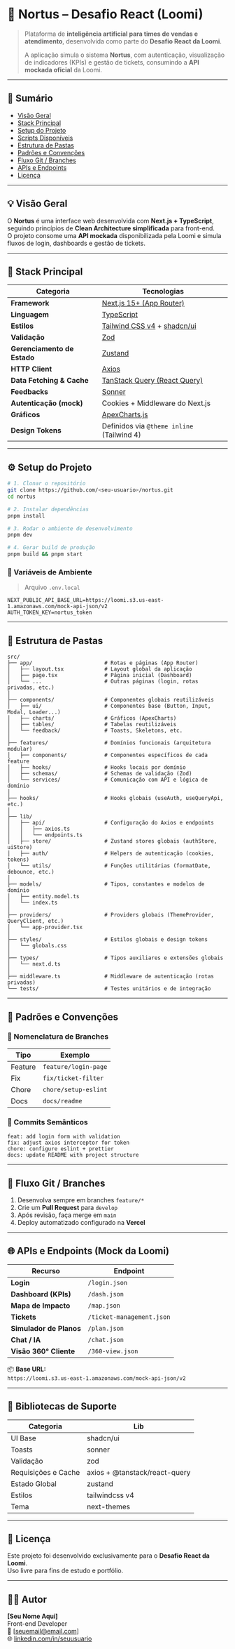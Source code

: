 # 🧭 Nortus – Desafio React (Loomi)

> Plataforma de **inteligência artificial para times de vendas e atendimento**, desenvolvida como parte do **Desafio React da Loomi**.
>
> A aplicação simula o sistema **Nortus**, com autenticação, visualização de indicadores (KPIs) e gestão de tickets, consumindo a **API mockada oficial** da Loomi.

---

## 🚀 Sumário

- [Visão Geral](#-visão-geral)
- [Stack Principal](#-stack-principal)
- [Setup do Projeto](#-setup-do-projeto)
- [Scripts Disponíveis](#-scripts-disponíveis)
- [Estrutura de Pastas](#-estrutura-de-pastas)
- [Padrões e Convenções](#-padrões-e-convenções)
- [Fluxo Git / Branches](#-fluxo-git--branches)
- [APIs e Endpoints](#-apis-e-endpoints)
- [Licença](#-licença)

---

## 💡 Visão Geral

O **Nortus** é uma interface web desenvolvida com **Next.js + TypeScript**, seguindo princípios de **Clean Architecture simplificada** para front-end.  
O projeto consome uma **API mockada** disponibilizada pela Loomi e simula fluxos de login, dashboards e gestão de tickets.

---

## 🧩 Stack Principal

| Categoria                   | Tecnologias                                                                       |
| --------------------------- | --------------------------------------------------------------------------------- |
| **Framework**               | [Next.js 15+ (App Router)](https://nextjs.org/docs/app)                           |
| **Linguagem**               | [TypeScript](https://www.typescriptlang.org/)                                     |
| **Estilos**                 | [Tailwind CSS v4](https://tailwindcss.com/) + [shadcn/ui](https://ui.shadcn.com/) |
| **Validação**               | [Zod](https://zod.dev/)                                                           |
| **Gerenciamento de Estado** | [Zustand](https://zustand-demo.pmnd.rs/)                                          |
| **HTTP Client**             | [Axios](https://axios-http.com/)                                                  |
| **Data Fetching & Cache**   | [TanStack Query (React Query)](https://tanstack.com/query)                        |
| **Feedbacks**               | [Sonner](https://sonner.emilkowal.ski/)                                           |
| **Autenticação (mock)**     | Cookies + Middleware do Next.js                                                   |
| **Gráficos**                | [ApexCharts.js](https://apexcharts.com/)                                          |
| **Design Tokens**           | Definidos via `@theme inline` (Tailwind 4)                                        |

---

## ⚙️ Setup do Projeto

```bash
# 1. Clonar o repositório
git clone https://github.com/<seu-usuario>/nortus.git
cd nortus

# 2. Instalar dependências
pnpm install

# 3. Rodar o ambiente de desenvolvimento
pnpm dev

# 4. Gerar build de produção
pnpm build && pnpm start
```

### 🔐 Variáveis de Ambiente

> Arquivo `.env.local`

```env
NEXT_PUBLIC_API_BASE_URL=https://loomi.s3.us-east-1.amazonaws.com/mock-api-json/v2
AUTH_TOKEN_KEY=nortus_token
```

---

## 🧱 Estrutura de Pastas

```
src/
├── app/                       # Rotas e páginas (App Router)
│   ├── layout.tsx             # Layout global da aplicação
│   ├── page.tsx               # Página inicial (Dashboard)
│   └── ...                    # Outras páginas (login, rotas privadas, etc.)
│
├── components/                # Componentes globais reutilizáveis
│   ├── ui/                    # Componentes base (Button, Input, Modal, Loader...)
│   ├── charts/                # Gráficos (ApexCharts)
│   ├── tables/                # Tabelas reutilizáveis
│   └── feedback/              # Toasts, Skeletons, etc.
│
├── features/                  # Domínios funcionais (arquitetura modular)
│   ├── components/            # Componentes específicos de cada feature
│   ├── hooks/                 # Hooks locais por domínio
│   ├── schemas/               # Schemas de validação (Zod)
│   └── services/              # Comunicação com API e lógica de domínio
│
├── hooks/                     # Hooks globais (useAuth, useQueryApi, etc.)
│
├── lib/
│   ├── api/                   # Configuração do Axios e endpoints
│   │   ├── axios.ts
│   │   └── endpoints.ts
│   ├── store/                 # Zustand stores globais (authStore, uiStore)
│   ├── auth/                  # Helpers de autenticação (cookies, tokens)
│   └── utils/                 # Funções utilitárias (formatDate, debounce, etc.)
│
├── models/                    # Tipos, constantes e modelos de domínio
│   ├── entity.model.ts
│   └── index.ts
│
├── providers/                 # Providers globais (ThemeProvider, QueryClient, etc.)
│   └── app-provider.tsx
│
├── styles/                    # Estilos globais e design tokens
│   └── globals.css
│
├── types/                     # Tipos auxiliares e extensões globais
│   └── next.d.ts
│
├── middleware.ts              # Middleware de autenticação (rotas privadas)
└── tests/                     # Testes unitários e de integração
```

---

## 🧠 Padrões e Convenções

### 🧩 Nomenclatura de Branches

| Tipo    | Exemplo              |
| ------- | -------------------- |
| Feature | `feature/login-page` |
| Fix     | `fix/ticket-filter`  |
| Chore   | `chore/setup-eslint` |
| Docs    | `docs/readme`        |

### 🧠 Commits Semânticos

```
feat: add login form with validation
fix: adjust axios interceptor for token
chore: configure eslint + prettier
docs: update README with project structure
```

---

## 🌱 Fluxo Git / Branches

1. Desenvolva sempre em branches `feature/*`
2. Crie um **Pull Request** para `develop`
3. Após revisão, faça merge em `main`
4. Deploy automatizado configurado na **Vercel**

---

## 🌐 APIs e Endpoints (Mock da Loomi)

| Recurso                 | Endpoint                  |
| ----------------------- | ------------------------- |
| **Login**               | `/login.json`             |
| **Dashboard (KPIs)**    | `/dash.json`              |
| **Mapa de Impacto**     | `/map.json`               |
| **Tickets**             | `/ticket-management.json` |
| **Simulador de Planos** | `/plan.json`              |
| **Chat / IA**           | `/chat.json`              |
| **Visão 360° Cliente**  | `/360-view.json`          |

📦 **Base URL:**  
`https://loomi.s3.us-east-1.amazonaws.com/mock-api-json/v2`

---

## 🧰 Bibliotecas de Suporte

| Categoria           | Lib                           |
| ------------------- | ----------------------------- |
| UI Base             | shadcn/ui                     |
| Toasts              | sonner                        |
| Validação           | zod                           |
| Requisições e Cache | axios + @tanstack/react-query |
| Estado Global       | zustand                       |
| Estilos             | tailwindcss v4                |
| Tema                | next-themes                   |

---

## 🧾 Licença

Este projeto foi desenvolvido exclusivamente para o **Desafio React da Loomi**.  
Uso livre para fins de estudo e portfólio.

---

## 👨‍💻 Autor

**[Seu Nome Aqui]**  
Front-end Developer  
📧 [seuemail@email.com]  
🌐 [linkedin.com/in/seuusuario](https://linkedin.com/in/seuusuario)

